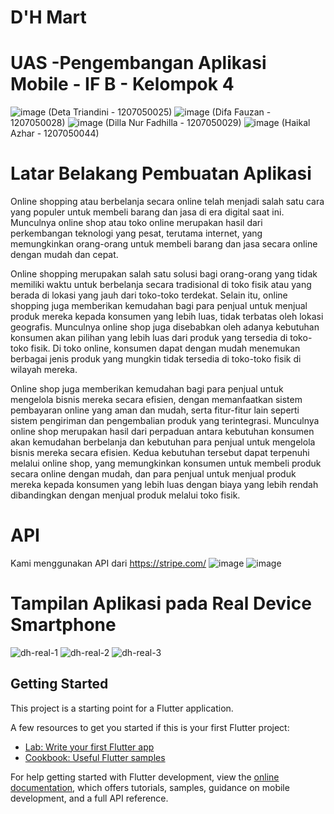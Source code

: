 # D'H Mart
# UAS -Pengembangan Aplikasi Mobile - IF B - Kelompok 4
 
![image](https://user-images.githubusercontent.com/83359019/210060801-13599c7c-b83f-4692-ab5f-10006b8f1d04.png) (Deta Triandini - 1207050025)
![image](https://user-images.githubusercontent.com/83359019/210061124-77664707-8f39-4e52-8d03-8b5e21dcb602.png) (Difa Fauzan - 1207050028)
![image](https://user-images.githubusercontent.com/83359019/210061307-4b87416d-83d9-4130-844e-8ff059e54c61.png) (Dilla Nur Fadhilla - 1207050029)
![image](https://user-images.githubusercontent.com/83359019/210061335-66dae98d-6782-4adf-af8e-fa112af853c9.png) (Haikal Azhar - 1207050044)


# Latar Belakang Pembuatan Aplikasi 
Online shopping atau berbelanja secara online telah menjadi salah satu cara yang populer untuk membeli barang dan jasa di era digital saat ini. Munculnya online shop atau toko online merupakan hasil dari perkembangan teknologi yang pesat, terutama internet, yang memungkinkan orang-orang untuk membeli barang dan jasa secara online dengan mudah dan cepat.

Online shopping merupakan salah satu solusi bagi orang-orang yang tidak memiliki waktu untuk berbelanja secara tradisional di toko fisik atau yang berada di lokasi yang jauh dari toko-toko terdekat. Selain itu, online shopping juga memberikan kemudahan bagi para penjual untuk menjual produk mereka kepada konsumen yang lebih luas, tidak terbatas oleh lokasi geografis.
Munculnya online shop juga disebabkan oleh adanya kebutuhan konsumen akan pilihan yang lebih luas dari produk yang tersedia di toko-toko fisik. Di toko online, konsumen dapat dengan mudah menemukan berbagai jenis produk yang mungkin tidak tersedia di toko-toko fisik di wilayah mereka.

Online shop juga memberikan kemudahan bagi para penjual untuk mengelola bisnis mereka secara efisien, dengan memanfaatkan sistem pembayaran online yang aman dan mudah, serta fitur-fitur lain seperti sistem pengiriman dan pengembalian produk yang terintegrasi.
Munculnya online shop merupakan hasil dari perpaduan antara kebutuhan konsumen akan kemudahan berbelanja dan kebutuhan para penjual untuk mengelola bisnis mereka secara efisien. Kedua kebutuhan tersebut dapat terpenuhi melalui online shop, yang memungkinkan konsumen untuk membeli produk secara online dengan mudah, dan para penjual untuk menjual produk mereka kepada konsumen yang lebih luas dengan biaya yang lebih rendah dibandingkan dengan menjual produk melalui toko fisik.


# API 
Kami menggunakan API dari https://stripe.com/
![image](https://user-images.githubusercontent.com/83359019/210061812-2e1cfbcf-6905-4945-860e-1436f84fcc32.png)
![image](https://user-images.githubusercontent.com/83359019/210061824-a1a6c8e3-d6d2-4e39-a053-56be2f495785.png)

# Tampilan Aplikasi pada Real Device Smartphone
![dh-real-1](https://user-images.githubusercontent.com/83359019/210061891-15e7f5e5-ce91-417c-8094-104d8e5ab9d3.jpg)
![dh-real-2](https://user-images.githubusercontent.com/83359019/210061903-649e4373-ba81-4f10-8380-86667d903275.jpg)
![dh-real-3](https://user-images.githubusercontent.com/83359019/210061913-e59d5f7a-ac84-4fc4-b511-5ae6fa9f52d2.jpg)









## Getting Started

This project is a starting point for a Flutter application.

A few resources to get you started if this is your first Flutter project:

- [Lab: Write your first Flutter app](https://docs.flutter.dev/get-started/codelab)
- [Cookbook: Useful Flutter samples](https://docs.flutter.dev/cookbook)

For help getting started with Flutter development, view the
[online documentation](https://docs.flutter.dev/), which offers tutorials,
samples, guidance on mobile development, and a full API reference.
